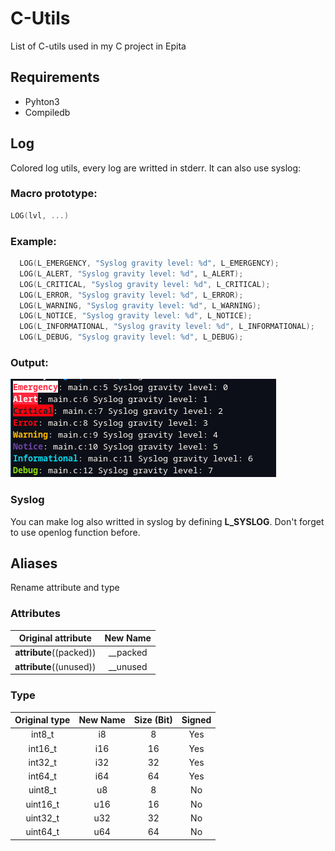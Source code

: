 # C-Utils

List of C-utils used in my C project in Epita

## Requirements
- Pyhton3
- Compiledb

## Log

Colored log utils, every log are writted in stderr. It can also use syslog:

### Macro prototype:
```c
LOG(lvl, ...)
```

### Example:
```c
  LOG(L_EMERGENCY, "Syslog gravity level: %d", L_EMERGENCY);
  LOG(L_ALERT, "Syslog gravity level: %d", L_ALERT);
  LOG(L_CRITICAL, "Syslog gravity level: %d", L_CRITICAL);
  LOG(L_ERROR, "Syslog gravity level: %d", L_ERROR);
  LOG(L_WARNING, "Syslog gravity level: %d", L_WARNING);
  LOG(L_NOTICE, "Syslog gravity level: %d", L_NOTICE);
  LOG(L_INFORMATIONAL, "Syslog gravity level: %d", L_INFORMATIONAL);
  LOG(L_DEBUG, "Syslog gravity level: %d", L_DEBUG);
```

### Output:
![Log Output](Pictures/log_output.png)

### Syslog
You can make log also writted in syslog by defining **L_SYSLOG**. Don't forget to use openlog function before.

## Aliases

Rename attribute and type

### Attributes

| Original attribute      | New Name |
|:-----------------------:|:--------:|
| __attribute__((packed)) | __packed |
| __attribute__((unused)) | __unused |

### Type

| Original type | New Name | Size (Bit) | Signed |
|:-------------:|:--------:|:----------:|:------:|
| int8_t        | i8       | 8          | Yes    |
| int16_t       | i16      | 16         | Yes    |
| int32_t       | i32      | 32         | Yes    |
| int64_t       | i64      | 64         | Yes    |
| uint8_t       | u8       | 8          | No     |
| uint16_t      | u16      | 16         | No     |
| uint32_t      | u32      | 32         | No     |
| uint64_t      | u64      | 64         | No     |
